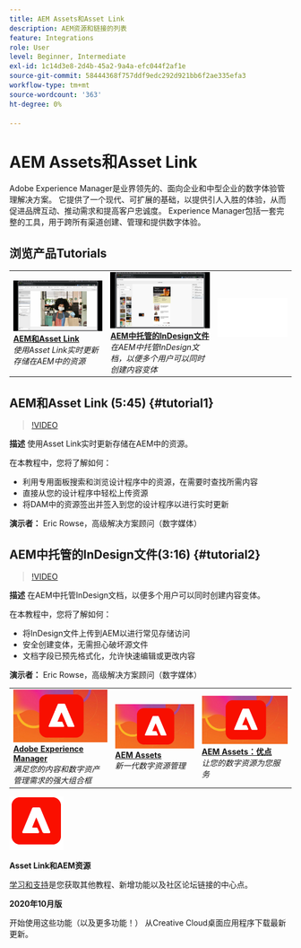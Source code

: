 ```yaml
---
title: AEM Assets和Asset Link
description: AEM资源和链接的列表
feature: Integrations
role: User
level: Beginner, Intermediate
exl-id: 1c14d3e8-2d4b-45a2-9a4a-efc044f2af1e
source-git-commit: 58444368f757ddf9edc292d921bb6f2ae335efa3
workflow-type: tm+mt
source-wordcount: '363'
ht-degree: 0%

---
```


# AEM Assets和Asset Link

Adobe Experience Manager是业界领先的、面向企业和中型企业的数字体验管理解决方案。 它提供了一个现代、可扩展的基础，以提供引人入胜的体验，从而促进品牌互动、推动需求和提高客户忠诚度。 Experience Manager包括一套完整的工具，用于跨所有渠道创建、管理和提供数字体验。

## 浏览产品Tutorials

<table style="table-layout:fixed">
<tr>
 <td>
   <a href="aem.md#tutorial1">
      <img alt="AEM和Asset Link" src="../assets/aem_assetlink_rowse_thumbnail.jpg" />
   </a>
    <div>
   <a href="aem.md#tutorial1"><strong>AEM和Asset Link</strong></a>
    </div>
    <em>使用Asset Link实时更新存储在AEM中的资源</em>
    <br>
  </td>
   <td>
   <a href="aem.md#tutorial2">
      <img alt="AEM中托管的InDesign文件" src="../assets/InDesign-Files-Hosten-in-AEM.jpg" />
   </a>
    <div>
   <a href="aem.md#tutorial2"><strong>AEM中托管的InDesign文件</strong></a>
    </div>
    <em>在AEM中托管InDesign文档，以便多个用户可以同时创建内容变体</em>
    <br>
  </td>
  <td>
    <img alt="间隔物" src="../assets/Whitespacer.png" />
    <div>
    <br>
  </td>
</tr>
</table>

## AEM和Asset Link (5:45) {#tutorial1}

>[!VIDEO](https://video.tv.adobe.com/v/326828?hidetitle=true)

**描述**
使用Asset Link实时更新存储在AEM中的资源。

在本教程中，您将了解如何：
* 利用专用面板搜索和浏览设计程序中的资源，在需要时查找所需内容
* 直接从您的设计程序中轻松上传资源
* 将DAM中的资源签出并签入到您的设计程序以进行实时更新

**演示者：**
Eric Rowse，高级解决方案顾问（数字媒体）

## AEM中托管的InDesign文件(3:16) {#tutorial2}

>[!VIDEO](https://video.tv.adobe.com/v/326829?hidetitle=true)

**描述**
在AEM中托管InDesign文档，以便多个用户可以同时创建内容变体。

在本教程中，您将了解如何：
* 将InDesign文件上传到AEM以进行常见存储访问
* 安全创建变体，无需担心破坏源文件
* 文档字段已预先格式化，允许快速编辑或更改内容

**演示者：**
Eric Rowse，高级解决方案顾问（数字媒体）

<table style="table-layout:fixed">
<tr>
 <td>
   <a href="https://www.adobe.com/marketing/experience-manager.html">
      <img alt="Adobe Experience Manager" src="../assets/AEM_Thumbnail.jpg" />
   </a>
    <div>
   <a href="https://www.adobe.com/marketing/experience-manager.html"><strong>Adobe Experience Manager</strong></a>
    </div>
    <em>满足您的内容和数字资产管理需求的强大组合框</em>
    <br>
  </td>
  <td>
   <a href="https://www.adobe.com/marketing/experience-manager-assets.html">
      <img alt="InDesign Server：查找合作伙伴" src="../assets/AEM_Thumbnail.jpg" />
   </a>
    <div>
   <a href="https://www.adobe.com/marketing/experience-manager-assets.html"><strong>AEM Assets</strong></a>
    </div>
    <em>新一代数字资源管理</em>
    <br>
  </td>
  <td>
   <a href="https://www.adobe.com/marketing/experience-manager-assets/benefits.html">
      <img alt="InDesign Server：查找合作伙伴" src="../assets/AEM_Thumbnail.jpg" />
   </a>
    <div>
   <a href="https://www.adobe.com/marketing/experience-manager-assets/benefits.html"><strong>AEM Assets：优点</strong></a>
    </div>
    <em>让您的数字资源为您服务</em>
    <br>
  </td>
</tr>
</table>

![AEM徽标](../assets/aem_appicon_noshadow_96.png)

**Asset Link和AEM资源**

[学习和支持](https://helpx.adobe.com/support/experience-manager.html)是您获取其他教程、新增功能以及社区论坛链接的中心点。

**2020年10月版**

开始使用这些功能（以及更多功能！） 从Creative Cloud桌面应用程序下载最新更新。
